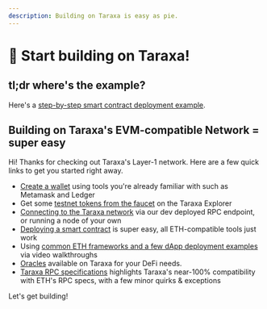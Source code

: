 ```yaml
---
description: Building on Taraxa is easy as pie.
---
```


# 🚀 Start building on Taraxa!

## tl;dr where's the example?&#x20;

Here's a [step-by-step smart contract deployment example](smart-contracts/remix.md).&#x20;



## Building on Taraxa's EVM-compatible Network = super easy

Hi! Thanks for checking out Taraxa's Layer-1 network. Here are a few quick links to get you started right away.&#x20;

* [Create a wallet](../wallet/) using tools you're already familiar with such as Metamask and Ledger
* Get some [testnet tokens from the faucet](https://testnet.explorer.taraxa.io/faucet) on the Taraxa Explorer
* [Connecting to the Taraxa network](connect-to-taraxas-network.md) via our dev deployed RPC endpoint, or running a node of your own&#x20;
* [Deploying a smart contract](smart-contracts/) is super easy, all ETH-compatible tools just work&#x20;
* Using [common ETH frameworks and a few dApp deployment examples](common-frameworks-and-examples.md) via video walkthroughs
* [Oracles](oracles.md) available on Taraxa for your DeFi needs.
* [Taraxa RPC specifications](taraxa-rpc-specs.md) highlights Taraxa's near-100% compatibility with ETH's RPC specs, with a few minor quirks & exceptions

Let's get building!&#x20;



